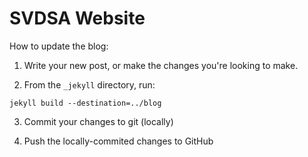 # SVDSA Website

How to update the blog:

1) Write your new post, or make the changes you're
looking to make.

2) From the `_jekyll` directory, run:

```
jekyll build --destination=../blog
```

3) Commit your changes to git (locally)

4) Push the locally-commited changes to GitHub

